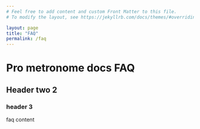```yaml
---
# Feel free to add content and custom Front Matter to this file.
# To modify the layout, see https://jekyllrb.com/docs/themes/#overriding-theme-defaults

layout: page
title: "FAQ"
permalink: /faq
---
```

# Pro metronome docs FAQ
## Header two 2
### header 3
faq content
